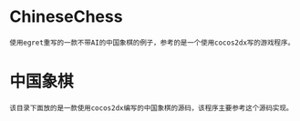 # ChineseChess
	使用egret重写的一款不带AI的中国象棋的例子，参考的是一个使用cocos2dx写的游戏程序。

# 中国象棋
	该目录下面放的是一款使用cocos2dx编写的中国象棋的源码，该程序主要参考这个源码实现。